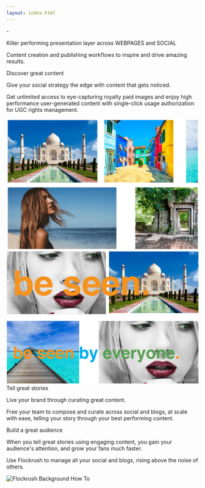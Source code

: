```yaml
---
layout: index.html
---
```


<!-- Discover - Tell a story - Build graet Audinces -Promote Home Page --> -

<div class="ui vertical stripe segment grey-color">
  <div class="ui center aligned text container">
  <p class="p-em-166"><i class="checkmark large icongreen icon"></i>
Killer performing presentation layer across WEBPAGES and SOCIAL
</p>
  <p class="p-em-166"><i class="checkmark large icongreen icon"></i>
  Content creation and publishing workflows to inspire and drive amazing results.</p>
</div>
</div>

<div class="ui vertical stripe segment">
  <div class="ui stackable grid">
  <div class="two wide middle aligned column">
</div>
  <div class="seven wide middle aligned column">
  <div class="ui h-bold">
                Discover great content
            </div>
  <p class="p-em-166">
                Give your social strategy the edge with content that gets noticed.
            </p>
  <p>Get unlimited access to eye-capturing royalty paid images and enjoy high performance user-generated content with single-click usage authorization for UGC rights management.
            </p>
</div>
  <div class="six wide center aligned right floated column">
  <img class="ui massive image" src="/img/flockrush-discover-great-content-final.png" alt="Flockrush Discover Great Content">
</div>
</div>
</div>

<div class="ui vertical stripe segment grey-color">
  <div class="ui stackable grid">
  <div class="nine wide center aligned column">
  <img class="ui massive image" src="/img/flockrush-tell-a-great-story-v2.png" alt="Flockrush Tell a Great Story">
</div>
  <div class="seven wide middle aligned column">
  <div class="ui h-bold">
                Tell great stories</div>
  <p class="p-em-166">
                Live your brand through curating great content.</p>
  <p>Free your team to compose and curate across <span class="p-notchup">social</span> and <span class="p-notchup">blogs</span>, at scale with ease, telling your story through your best performing content.</p>
</div>
</div>
</div>

<div class="ui vertical stripe segment">
  <div class="ui stackable grid">
  <div class="two wide center aligned column">
</div>
  <div class="seven wide middle aligned column">
  <div class="ui h-bold">
                Build a great audience</div>
  <p class="p-em-166">
                When you tell great stories using engaging content, you gain your audience's attention, and grow your fans much faster.
            </p>
  <p>Use Flockrush to manage all your <span class="p-notchup">social</span> and <span class="p-notchup">blogs</span>, rising above the noise of others.</p>
</div>
  <div class="six wide center aligned center floated column">
  <img class="ui big image" alt="Flockrush Background How To" src="http://www.flockrush.com/img/flockrush-background-how-to-powerful-01.png">
</div>
</div>
</div>
